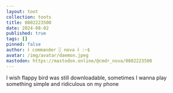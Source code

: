 ```yaml
---
layout: toot
collection: toots
title: 0802223500
date: 2024-08-02
published: true
tags: []
pinned: false
author: ⸸ commander ░ nova ⸸ :~$
avatar: /img/avatar/daemon.jpeg
mastodon: https://mastodon.online/@cmdr_nova/0802223500
---
```


I wish flappy bird was still downloadable, sometimes I wanna play something simple and ridiculous on my phone
